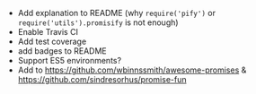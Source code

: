 - Add explanation to README (why `require('pify')` or `require('utils').promisify` is not enough)
- Enable Travis CI
- Add test coverage
- add badges to README
- Support ES5 environments?
- Add to https://github.com/wbinnssmith/awesome-promises & https://github.com/sindresorhus/promise-fun
